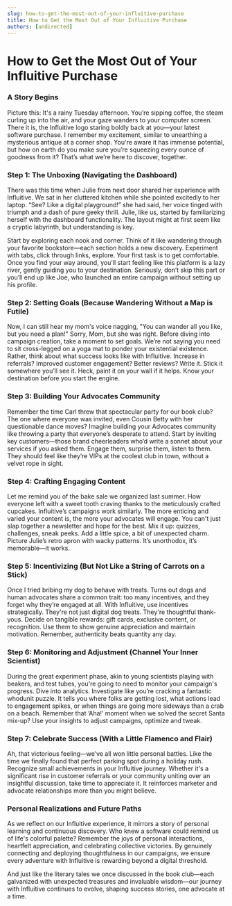```yaml
---
slug: how-to-get-the-most-out-of-your-influitive-purchase
title: How to Get the Most Out of Your Influitive Purchase
authors: [undirected]
---
```



# How to Get the Most Out of Your Influitive Purchase

### A Story Begins

Picture this: It's a rainy Tuesday afternoon. You’re sipping coffee, the steam curling up into the air, and your gaze wanders to your computer screen. There it is, the Influitive logo staring boldly back at you—your latest software purchase. I remember my excitement, similar to unearthing a mysterious antique at a corner shop. You're aware it has immense potential, but how on earth do you make sure you’re squeezing every ounce of goodness from it? That’s what we’re here to discover, together.

### Step 1: The Unboxing (Navigating the Dashboard)

There was this time when Julie from next door shared her experience with Influitive. We sat in her cluttered kitchen while she pointed excitedly to her laptop. “See? Like a digital playground!” she had said, her voice tinged with triumph and a dash of pure geeky thrill. Julie, like us, started by familiarizing herself with the dashboard functionality. The layout might at first seem like a cryptic labyrinth, but understanding is key. 

Start by exploring each nook and corner. Think of it like wandering through your favorite bookstore—each section holds a new discovery. Experiment with tabs, click through links, explore. Your first task is to get comfortable. Once you find your way around, you'll start feeling like this platform is a lazy river, gently guiding you to your destination. Seriously, don’t skip this part or you’ll end up like Joe, who launched an entire campaign without setting up his profile. 

### Step 2: Setting Goals (Because Wandering Without a Map is Futile)

Now, I can still hear my mom's voice nagging, "You can wander all you like, but you need a plan!" Sorry, Mom, but she was right. Before diving into campaign creation, take a moment to set goals. We’re not saying you need to sit cross-legged on a yoga mat to ponder your existential existence. Rather, think about what success looks like with Influitive. Increase in referrals? Improved customer engagement? Better reviews? Write it. Stick it somewhere you’ll see it. Heck, paint it on your wall if it helps. Know your destination before you start the engine.

### Step 3: Building Your Advocates Community

Remember the time Carl threw that spectacular party for our book club? The one where everyone was invited, even Cousin Betty with her questionable dance moves? Imagine building your Advocates community like throwing a party that everyone’s desperate to attend. Start by inviting key customers—those brand cheerleaders who’d write a sonnet about your services if you asked them. Engage them, surprise them, listen to them. They should feel like they’re VIPs at the coolest club in town, without a velvet rope in sight. 

### Step 4: Crafting Engaging Content

Let me remind you of the bake sale we organized last summer. How everyone left with a sweet tooth craving thanks to the meticulously crafted cupcakes. Influitive’s campaigns work similarly. The more enticing and varied your content is, the more your advocates will engage. You can't just slap together a newsletter and hope for the best. Mix it up: quizzes, challenges, sneak peeks. Add a little spice, a bit of unexpected charm. Picture Julie’s retro apron with wacky patterns. It’s unorthodox, it’s memorable—it works. 

### Step 5: Incentivizing (But Not Like a String of Carrots on a Stick)

Once I tried bribing my dog to behave with treats. Turns out dogs and human advocates share a common trait: too many incentives, and they forget why they’re engaged at all. With Influitive, use incentives strategically. They're not just digital dog treats. They're thoughtful thank-yous. Decide on tangible rewards: gift cards, exclusive content, or recognition. Use them to show genuine appreciation and maintain motivation. Remember, authenticity beats quantity any day.

### Step 6: Monitoring and Adjustment (Channel Your Inner Scientist)

During the great experiment phase, akin to young scientists playing with beakers, and test tubes, you're going to need to monitor your campaign's progress. Dive into analytics. Investigate like you’re cracking a fantastic whodunit puzzle. It tells you where folks are getting lost, what actions lead to engagement spikes, or when things are going more sideways than a crab on a beach. Remember that ‘Aha!’ moment when we solved the secret Santa mix-up? Use your insights to adjust campaigns, optimize and tweak.

### Step 7: Celebrate Success (With a Little Flamenco and Flair)

Ah, that victorious feeling—we’ve all won little personal battles. Like the time we finally found that perfect parking spot during a holiday rush. Recognize small achievements in your Influitive journey. Whether it's a significant rise in customer referrals or your community uniting over an insightful discussion, take time to appreciate it. It reinforces marketer and advocate relationships more than you might believe.

### Personal Realizations and Future Paths

As we reflect on our Influitive experience, it mirrors a story of personal learning and continuous discovery. Who knew a software could remind us of life's colorful palette? Remember the joys of personal interactions, heartfelt appreciation, and celebrating collective victories. By genuinely connecting and deploying thoughtfulness in our campaigns, we ensure every adventure with Influitive is rewarding beyond a digital threshold.

And just like the literary tales we once discussed in the book club—each galvanized with unexpected treasures and invaluable wisdom—our journey with Influitive continues to evolve, shaping success stories, one advocate at a time.